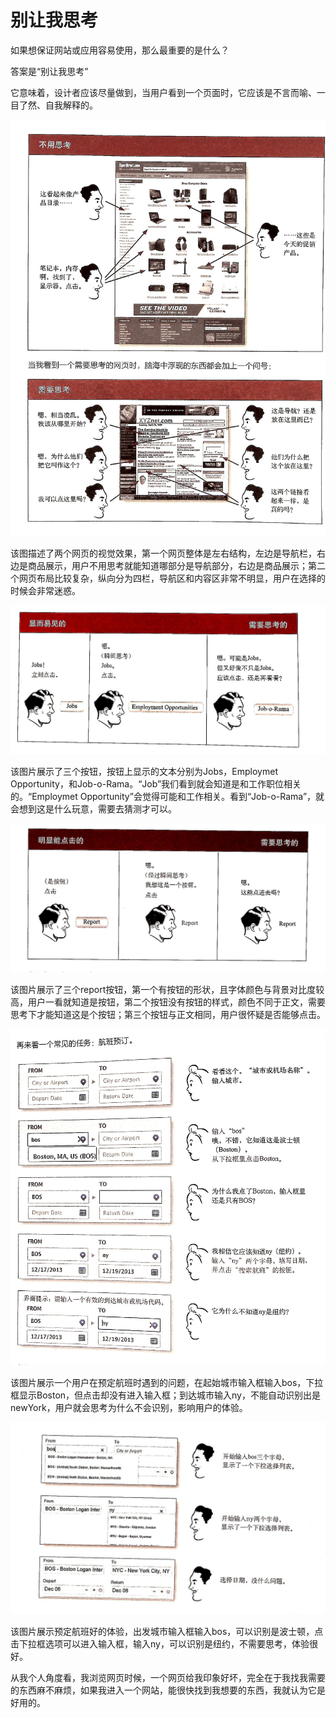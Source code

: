 # 别让我思考

如果想保证网站或应用容易使用，那么最重要的是什么？

答案是“别让我思考”

它意味着，设计者应该尽量做到，当用户看到一个页面时，它应该是不言而喻、一目了然、自我解释的。

![该图描述了两个网页的视觉效果，第一个网页整体是左右结构，左边是导航栏，右边是商品展示，用户不用思考就能知道哪部分是导航部分，右边是商品展示；第二个网页布局比较复杂，纵向分为四栏，导航区和内容区非常不明显，用户在选择的时候会非常迷惑。](IMG_3.jpg)

该图描述了两个网页的视觉效果，第一个网页整体是左右结构，左边是导航栏，右边是商品展示，用户不用思考就能知道哪部分是导航部分，右边是商品展示；第二个网页布局比较复杂，纵向分为四栏，导航区和内容区非常不明显，用户在选择的时候会非常迷惑。

![](IMG_4.jpg)

该图片展示了三个按钮，按钮上显示的文本分别为Jobs，Employmet Opportunity，和Job-o-Rama。“Job”我们看到就会知道是和工作职位相关的。“Employmet Opportunity”会觉得可能和工作相关。看到“Job-o-Rama”，就会想到这是什么玩意，需要去猜测才可以。

![](IMG_6.jpg)

该图片展示了三个report按钮，第一个有按钮的形状，且字体颜色与背景对比度较高，用户一看就知道是按钮，第二个按钮没有按钮的样式，颜色不同于正文，需要思考下才能知道这是个按钮；第三个按钮与正文相同，用户很怀疑是否能够点击。

![](IMG_7.jpg)

该图片展示一个用户在预定航班时遇到的问题，在起始城市输入框输入bos，下拉框显示Boston，但点击却没有进入输入框；到达城市输入ny，不能自动识别出是newYork，用户就会思考为什么不会识别，影响用户的体验。

![](IMG_8.jpg)

该图片展示预定航班好的体验，出发城市输入框输入bos，可以识别是波士顿，点击下拉框选项可以进入输入框，输入ny，可以识别是纽约，不需要思考，体验很好。

从我个人角度看，我浏览网页时候，一个网页给我印象好坏，完全在于我找我需要的东西麻不麻烦，如果我进入一个网站，能很快找到我想要的东西，我就认为它是好用的。
